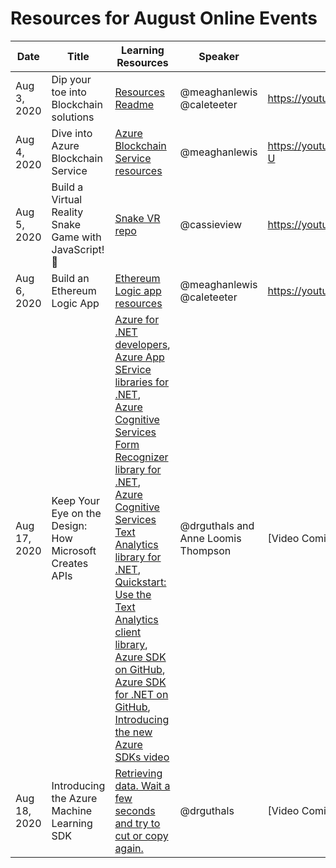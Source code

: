 # Resources for August Online Events

| Date | Title | Learning Resources | Speaker | Video | 
|------|-------|--------------------|---------|-------|
| Aug 3, 2020 | Dip your toe into Blockchain solutions | [Resources Readme](/online-event-resources/emerging-tech/Blockchain/Azure_Blockchain_Solutions/README.md) | @meaghanlewis @caleteeter | https://youtu.be/pw_q6pwLteo | 
| Aug 4, 2020 | Dive into Azure Blockchain Service | [Azure Blockchain Service resources](https://github.com/microsoft/Reactors/blob/main/online-event-resources/emerging-tech/Blockchain/Azure_Blockchain_Solutions/README.md#azure-blockchain-service) | @meaghanlewis | https://youtu.be/wEAMjU3K9-U | 
| Aug 5, 2020 | Build a Virtual Reality Snake Game with JavaScript! 🐍 | [Snake VR repo](https://github.com/cassieview/SnakeVR/tree/xrupdates) | @cassieview  | https://youtu.be/UvLpfWnK4gA |
| Aug 6, 2020 | Build an Ethereum Logic App | [Ethereum Logic app resources](https://github.com/microsoft/Reactors/blob/main/online-event-resources/emerging-tech/Blockchain/Azure_Blockchain_Solutions/README.md#ethereum-logic-apps) | @meaghanlewis @caleteeter | https://youtu.be/DlctS7Vk88M | 
| Aug 17, 2020 | Keep Your Eye on the Design: How Microsoft Creates APIs | [Azure for .NET developers](https://docs.microsoft.com/en-us/dotnet/azure/?view=azure-dotnet), [Azure App SErvice libraries for .NET](https://docs.microsoft.com/en-us/dotnet/api/overview/azure/appservice?view=azure-dotnet), [Azure Cognitive Services Form Recognizer library for .NET](https://docs.microsoft.com/en-us/dotnet/api/overview/azure/ai.formrecognizer-readme-pre?view=azure-dotnet), [Azure Cognitive Services Text Analytics library for .NET](https://docs.microsoft.com/en-us/dotnet/api/overview/azure/ai.textanalytics-readme?view=azure-dotnet), [Quickstart: Use the Text Analytics client library](https://docs.microsoft.com/en-us/azure/cognitive-services/text-analytics/quickstarts/text-analytics-sdk?tabs=version-3&pivots=programming-language-csharp), [Azure SDK on GitHub](https://github.com/Azure/azure-sdk), [Azure SDK for .NET on GitHub](https://github.com/Azure/azure-sdk-for-net), [Introducing the new Azure SDKs video](https://www.youtube.com/watch?v=38RYIx7a2M4&feature=youtu.be) | @drguthals and Anne Loomis Thompson | [Video Coming Soon] | 
| Aug 18, 2020 | Introducing the Azure Machine Learning SDK | [Retrieving data. Wait a few seconds and try to cut or copy again.](https://aka.ms/ConfigAutoMLinPython-8) | @drguthals | [Video Coming Soon] |
